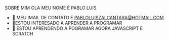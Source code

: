  SOBRE MIM
OLA MEU NOME É PABLO LUIS 
- 👀 MEU IMAIL DE CONTATO É PABLOLUISZALCANTARA@HOTMAIL.COM
- 🌱ESTOU INTERESADO A APRENDER A PROGRAMAR
- 💞 ESTOU APRENDENDO A POGRAMAR AGORA JAVASCRIPT E SCRATCH
